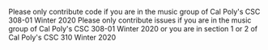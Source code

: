 Please only contribute code if you are in the music group of Cal Poly's CSC 308-01 Winter 2020
Please only contribute issues if you are in the music group of Cal Poly's CSC 308-01 Winter 2020 or you are in section 1 or 2 of Cal Poly's CSC 310 Winter 2020
